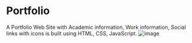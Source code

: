 # Portfolio
A Portfolio Web Site with Academic information, Work information, Social links with icons is built using HTML, CSS, JavaScript.
![image](https://user-images.githubusercontent.com/65806783/146952761-459cabcb-cd27-4afa-b437-181771aea19e.png)
